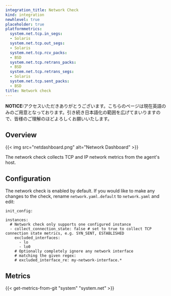 ```yaml
---
integration_title: Network Check
kind: integration
newhlevel: true
placeholder: true
platformmetrics:
  system.net.tcp.in_segs:
  - Solaris
  system.net.tcp.out_segs:
  - Solaris
  system.net.tcp.rcv_packs:
  - BSD
  system.net.tcp.retrans_packs:
  - BSD
  system.net.tcp.retrans_segs:
  - Solaris
  system.net.tcp.sent_packs:
  - BSD
title: Network check
---
```


<div class='alert alert-info'><strong>NOTICE:</strong>アクセスいただきありがとうございます。こちらのページは現在英語のみのご用意となっております。引き続き日本語化の範囲を広げてまいりますので、皆様のご理解のほどよろしくお願いいたします。</div>


## Overview

{{< img src="netdashboard.png" alt="Network Dashboard" >}}

The network check collects TCP and IP network metrics from the agent's host.


## Configuration

The network check is enabled by default. If you would like to make any changes to the check, rename `network.yaml.default` to `network.yaml` and edit:

    init_config:

    instances:
      # Network check only supports one configured instance
      - collect_connection_state: false # set to true to collect TCP connection state metrics, e.g. SYN_SENT, ESTABLISHED
        excluded_interfaces:
          - lo
          - lo0
        # Optionally completely ignore any network interface
        # matching the given regex:
        # excluded_interface_re: my-network-interface.*

## Metrics

{{< get-metrics-from-git "system" "system.net" >}}
